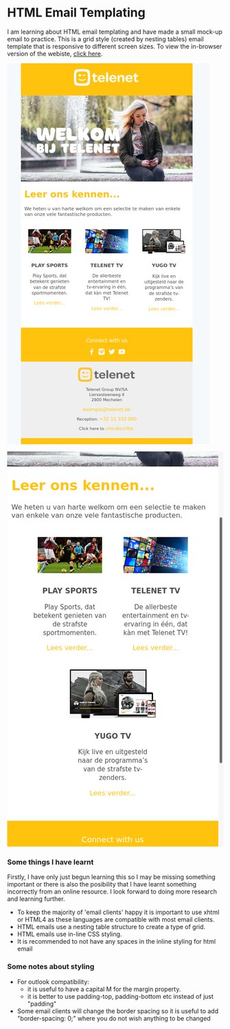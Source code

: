# HTML Email Templating

I am learning about HTML email templating and have made a small mock-up email to practice. This is a grid style (created by nesting tables) email template that is responsive to different screen sizes. 
To view the in-browser version of the webiste, [click here](https://emma-belg.github.io/HTMLemail/).

![A full verson of the email display](telenet-email-full.png)

![When the email begins to wrap](telenet-email-wrap-1.png)


### Some things I have learnt
Firstly, I have only just begun learning this so I may be missing something important or there is also the posibility that I have learnt something incorrectly from an online resource. I look forward to doing more research and learning further.
  - To keep the majority of 'email clients' happy it is important to use xhtml or HTML4 as these languages are compatible with most email clients. 
  - HTML emails use a nesting table structure to create a type of grid.
  - HTML emails use in-line CSS styling.  
  - It is recommended to not have any spaces in the inline styling for html email
  
### Some notes about styling
  - For outlook compatibility:
      - it is useful to have a capital M for the margin property.
      - it is better to use padding-top, padding-bottom etc instead of just "padding"
  - Some email clients will change the border spacing so it is useful to add "border-spacing: 0;" where you do not wish anything to be changed
